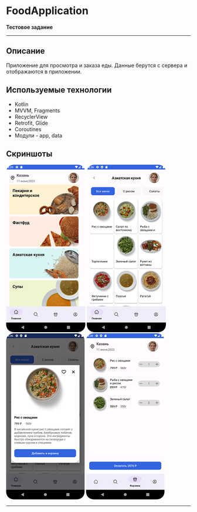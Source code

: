 # FoodApplication
**Тестовое задание**
____
## Описание
Приложение для просмотра и заказа еды. Данные берутся с сервера и отображаются в приложении.
## Используемые технологии
- Kotlin
- MVVM, Fragments
- RecyclerView
- Retrofit, Glide
- Coroutines
- Модули - app, data
## Скриншоты
![Alt-текст](https://raw.githubusercontent.com/akhmetovdaniyar/FoodApplication/master/screenshots/Screenshot_1.png)
![Alt-текст](https://raw.githubusercontent.com/akhmetovdaniyar/FoodApplication/master/screenshots/Screenshot_2.png)
![Alt-текст](https://raw.githubusercontent.com/akhmetovdaniyar/FoodApplication/master/screenshots/Screenshot_3.png)
![Alt-текст](https://raw.githubusercontent.com/akhmetovdaniyar/FoodApplication/master/screenshots/Screenshot_4.png)
____

